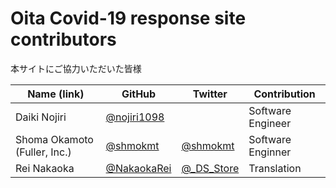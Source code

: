 Oita Covid-19 response site contributors
============================================

本サイトにご協力いただいた皆様

| Name (link) | GitHub | Twitter | Contribution |
| --- | --- | --- | --- |
| Daiki Nojiri | [@nojiri1098](https://github.com/nojiri1098) | | Software Engineer |
| Shoma Okamoto (Fuller, Inc.) | [@shmokmt](https://github.com/shmokmt) | [@shmokmt](https://twitter.com/shmokmt) | Software Enginner |
| Rei Nakaoka | [@NakaokaRei](https://github.com/NakaokaRei) | [@_DS_Store](https://twitter.com/_DS_Store) | Translation |
